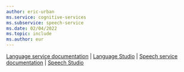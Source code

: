 ```yaml
---
author: eric-urban
ms.service: cognitive-services
ms.subservice: speech-service
ms.date: 02/04/2022
ms.topic: include
ms.author: eur
---
```


[Language service documentation](../../../../language-service/index.yml) | [Language Studio](https://aka.ms/LanguageStudio) | [Speech service documentation](../../../index.yml) | [Speech Studio](https://aka.ms/SpeechStudio)

